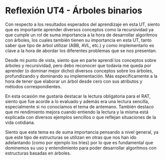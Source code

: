 # Reflexión UT4 - Árboles binarios

Con respecto a los resultados esperados del aprendizaje en esta UT, siento que es importante aprender diversos conceptos
como la recursividad ya que cumple un rol de suma importancia a la hora de desarrollar algoritmos con árboles, los cuales
también tienen su importancia en esta UT, tanto saber que tipo de árbol utilizar (ABB, AVL, etc.) y como implementarlo es 
clave a la hora de abordar los diferentes problemas que se nos presentan.

Desde mi punto de vista, siento que en parte aprendí los conceptos sobre árboles y recursividad, pero debo reconocer que
todavía me queda por aprender (o dominar mejor dicho) diversos conceptos sobre los árboles, profundizando y dominando
su implementación. Más específicamente a la hora de tener que elaborar un árbol desde cero con sus atributos y 
métodos correspondientes.

En esta ocasión me gustaría destacar la lectura obligatoria para el RAT, siento que fue acorde a lo evaluado y además
era una lectura sencilla, especialmente si no conocíamos el tema de antemano. También destaco que mi rendimiento mejora
cuando entiendo la lectura y la misma está explicada con diversos ejemplos sencillos o que reflejan situaciones de la
vida cotidiana.

Siento que este tema es de suma importancia pensando a nivel general, ya que este tipo de estructuras se utilizan en
otras que nos han ido adelantando (como por ejemplo los tries) por lo que es fundamental que dominemos su uso y 
entendimiento para poder desarrollar algoritmos con estructuras basadas en árboles.